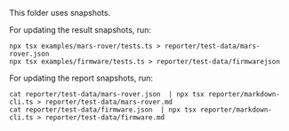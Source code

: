 This folder uses snapshots.

For updating the result snapshots, run:

    npx tsx examples/mars-rover/tests.ts > reporter/test-data/mars-rover.json
    npx tsx examples/firmware/tests.ts > reporter/test-data/firmwarejson

For updating the report snapshots, run:

    cat reporter/test-data/mars-rover.json  | npx tsx reporter/markdown-cli.ts > reporter/test-data/mars-rover.md
    cat reporter/test-data/firmware.json  | npx tsx reporter/markdown-cli.ts > reporter/test-data/firmware.md
